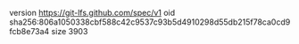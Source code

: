 version https://git-lfs.github.com/spec/v1
oid sha256:806a1050338cbf588c42c9537c93b5d4910298d55db215f78ca0cd9fcb8e73a4
size 3903
